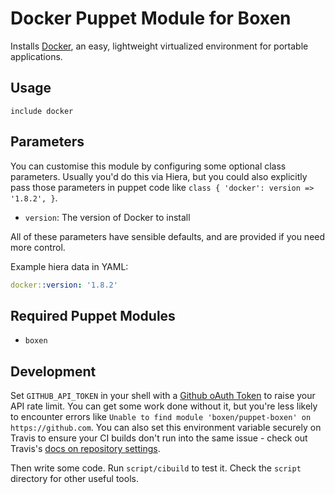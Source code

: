 # Docker Puppet Module for Boxen

Installs [Docker](https://www.docker.io/), an easy, lightweight virtualized environment for portable applications.

## Usage

```puppet
include docker
```

## Parameters

You can customise this module by configuring some optional class parameters. Usually you'd do this via Hiera, but you could also explicitly pass those parameters in puppet code like `class { 'docker': version => '1.8.2', }`.

* `version`: The version of Docker to install

All of these parameters have sensible defaults, and are provided if you need more control.

Example hiera data in YAML:

```yaml
docker::version: '1.8.2'
```

## Required Puppet Modules

* `boxen`

## Development

Set `GITHUB_API_TOKEN` in your shell with a [Github oAuth Token](https://help.github.com/articles/creating-an-oauth-token-for-command-line-use) to raise your API rate limit. You can get some work done without it, but you're less likely to encounter errors like `Unable to find module 'boxen/puppet-boxen' on https://github.com`. You can also set this environment variable securely on Travis to ensure your CI builds don't run into the same issue - check out Travis's [docs on repository settings](http://docs.travis-ci.com/user/environment-variables/).

Then write some code. Run `script/cibuild` to test it. Check the `script`
directory for other useful tools.
